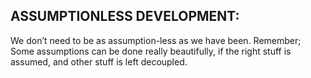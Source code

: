 
## ASSUMPTIONLESS DEVELOPMENT:
We don’t need to be as assumption-less as we have been.
Remember; Some assumptions can be done really beautifully, if the right stuff is assumed, and other stuff is left decoupled.



